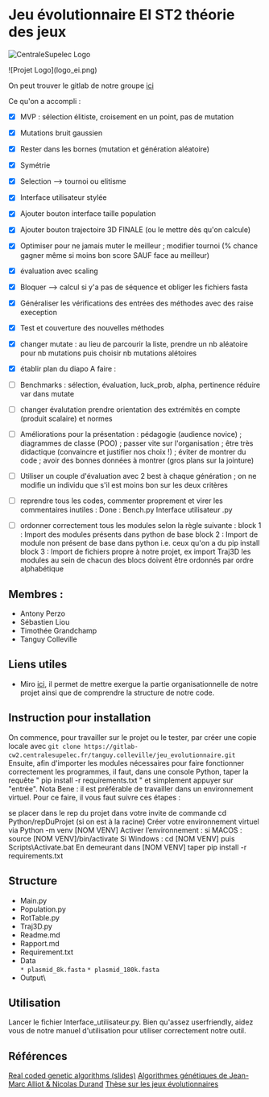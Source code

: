 # Jeu évolutionnaire EI ST2 théorie des jeux 

![CentraleSupelec Logo](https://www.centralesupelec.fr/sites/all/themes/cs_theme/medias/common/images/intro/logo_nouveau.jpg)
<div align=”center”>
![Projet Logo](logo_ei.png)
</div>

On peut trouver le gitlab de notre groupe [ici](https://gitlab-cw2.centralesupelec.fr/tanguy.colleville/jeu_evolutionnaire)

Ce qu'on a accompli :

- [x] MVP : sélection élitiste, croisement en un point, pas de mutation
- [x] Mutations bruit gaussien
- [x] Rester dans les bornes (mutation et génération aléatoire)
- [x] Symétrie 
- [x] Selection --> tournoi ou elitisme 
- [x] Interface utilisateur stylée
- [x] Ajouter bouton interface taille population
- [x] Ajouter bouton trajectoire 3D FINALE (ou le mettre dès qu'on calcule)
- [x] Optimiser pour ne jamais muter le meilleur ; modifier tournoi (% chance gagner même si moins bon score SAUF face au meilleur)
- [x] évaluation avec scaling
- [x] Bloquer --> calcul si y'a pas de séquence et obliger les fichiers fasta 
- [x] Généraliser les vérifications des entrées des méthodes avec des raise exeception
- [x] Test et couverture des nouvelles méthodes 
- [x] changer mutate : au lieu de parcourir la liste, prendre un nb aléatoire pour nb mutations puis choisir nb mutations alétoires
- [x] établir plan du diapo 
A faire : 

- [ ] Benchmarks : sélection, évaluation, luck_prob, alpha, pertinence réduire var dans mutate
- [ ] changer évalutation prendre orientation des extrémités en compte (produit scalaire) et normes 
- [ ] Améliorations pour la présentation : pédagogie (audience novice) ; diagrammes de classe (POO) ; passer vite sur l'organisation ; être très didactique (convaincre et justifier nos choix !) ; éviter de montrer du code ; avoir des bonnes données à montrer (gros plans sur la jointure)
- [ ] Utiliser un couple d'évaluation avec 2 best à chaque génération ; on ne modifie un individu que s'il est moins bon sur les deux critères
- [ ] reprendre tous les codes, commenter proprement et virer les commentaires inutiles : 
Done : Bench.py Interface utilisateur .py 
- [ ]    ordonner correctement tous les modules selon la règle suivante : 
block 1 : Import des modules présents dans python de base 
block 2 : Import de module non présent de base dans python i.e. ceux qu'on a du pip install 
block 3 : Import de fichiers propre à notre projet, ex import Traj3D
les modules au sein de chacun des blocs doivent être ordonnés par ordre alphabétique


## Membres : 
* Antony Perzo 
* Sébastien Liou 
* Timothée Grandchamp
* Tanguy Colleville


## Liens utiles 
* Miro [ici](https://miro.com/app/board/o9J_lXQ3JWY=/), il permet de mettre exergue la partie organisationnelle de notre projet ainsi que de comprendre la structure de notre code. 

## Instruction pour installation 
On commence, pour travailler sur le projet ou le tester, par créer une copie locale avec `git clone https://gitlab-cw2.centralesupelec.fr/tanguy.colleville/jeu_evolutionnaire.git`
Ensuite, afin d'importer les modules nécessaires pour faire fonctionner correctement les programmes, il faut, dans une console Python, taper la requête " pip install -r requirements.txt " et simplement appuyer sur "entrée".
Nota Bene : il est préférable de travailler dans un environnement virtuel. Pour ce faire, il vous faut suivre ces étapes : 

se placer dans le rep du projet dans votre invite de commande
cd Python/repDuProjet (si on est à la racine)
Créer votre environnement virtuel via 
Python -m venv [NOM VENV]
Activer l’environnement : 
    si MACOS :
        source [NOM VENV]/bin/activate
    Si Windows :
        cd [NOM VENV] puis Scripts\Activate.bat
En demeurant dans [NOM VENV] taper pip install -r requirements.txt

## Structure 
* Main.py
* Population.py
* RotTable.py
* Traj3D.py
* Readme.md
* Rapport.md
* Requirement.txt 
* Data\
`* plasmid_8k.fasta`
`* plasmid_180k.fasta`
* Output\ 


## Utilisation
Lancer le fichier Interface_utilisateur.py. Bien qu'assez userfriendly, aidez vous de notre 
manuel d'utilisation pour utiliser correctement notre outil. 

## Références 
[Real coded genetic algorithms (slides)](https://engineering.purdue.edu/~sudhoff/ee630/Lecture04.pdf)
[Algorithmes génétiques de Jean-Marc Alliot & Nicolas Durand](http://pom.tls.cena.fr/GA/FAG/ag.html)
[Thèse sur les jeux évolutionnaires](https://tel.archives-ouvertes.fr/tel-02085935/document)

